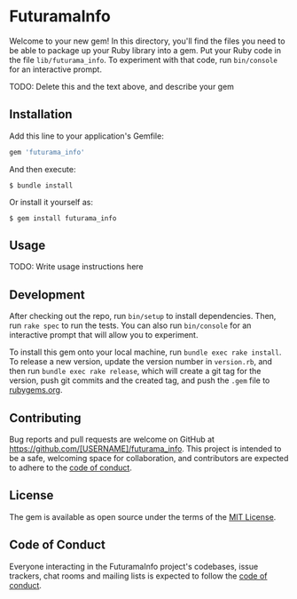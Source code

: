 # FuturamaInfo

Welcome to your new gem! In this directory, you'll find the files you need to be able to package up your Ruby library into a gem. Put your Ruby code in the file `lib/futurama_info`. To experiment with that code, run `bin/console` for an interactive prompt.

TODO: Delete this and the text above, and describe your gem

## Installation

Add this line to your application's Gemfile:

```ruby
gem 'futurama_info'
```

And then execute:

    $ bundle install

Or install it yourself as:

    $ gem install futurama_info

## Usage

TODO: Write usage instructions here

## Development

After checking out the repo, run `bin/setup` to install dependencies. Then, run `rake spec` to run the tests. You can also run `bin/console` for an interactive prompt that will allow you to experiment.

To install this gem onto your local machine, run `bundle exec rake install`. To release a new version, update the version number in `version.rb`, and then run `bundle exec rake release`, which will create a git tag for the version, push git commits and the created tag, and push the `.gem` file to [rubygems.org](https://rubygems.org).

## Contributing

Bug reports and pull requests are welcome on GitHub at https://github.com/[USERNAME]/futurama_info. This project is intended to be a safe, welcoming space for collaboration, and contributors are expected to adhere to the [code of conduct](https://github.com/[USERNAME]/futurama_info/blob/master/CODE_OF_CONDUCT.md).

## License

The gem is available as open source under the terms of the [MIT License](https://opensource.org/licenses/MIT).

## Code of Conduct

Everyone interacting in the FuturamaInfo project's codebases, issue trackers, chat rooms and mailing lists is expected to follow the [code of conduct](https://github.com/[USERNAME]/futurama_info/blob/master/CODE_OF_CONDUCT.md).
